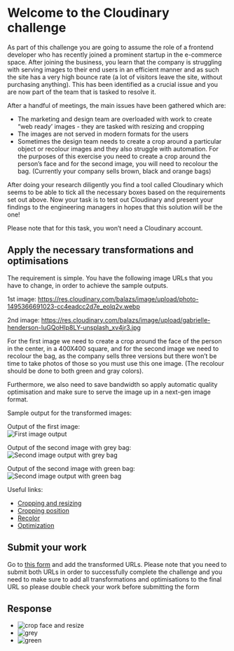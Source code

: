 # Welcome to the Cloudinary challenge

As part of this challenge you are going to assume the role of a frontend developer who has recently joined a prominent startup in the e-commerce space. After joining the business, you learn that the company is struggling with serving images to their end users in an efficient manner and as such the site has a very high bounce rate (a lot of visitors leave the site, without purchasing anything). This has been identified as a crucial issue and you are now part of the team that is tasked to resolve it.

After a handful of meetings, the main issues have been gathered which are:
- The marketing and design team are overloaded with work to create “web ready’ images - they are tasked with resizing and cropping
- The images are not served in modern formats for the users
- Sometimes the design team needs to create a crop around a particular object or recolour images and they also struggle with automation. For the purposes of this exercise you need to create a crop around the person’s face and for the second image, you will need to recolour the bag. (Currently your company sells brown, black and orange bags)

After doing your research diligently you find a tool called Cloudinary which seems to be able to tick all the necessary boxes based on the requirements set out above.
Now your task is to test out Cloudinary and present your findings to the engineering managers in hopes that this solution will be the one! 

Please note that for this task, you won’t need a Cloudinary account.

## Apply the necessary transformations and optimisations

The requirement is simple. You have the following image URLs that you have to change, in order to achieve the sample outputs.

1st image:
https://res.cloudinary.com/balazs/image/upload/photo-1495366691023-cc4eadcc2d7e_eolq2v.webp

2nd image: 
https://res.cloudinary.com/balazs/image/upload/gabrielle-henderson-IuGQoHIp8LY-unsplash_xv4jr3.jpg

For the first image we need to create a crop around the face of the person in the center, in a 400X400 square, and for the second image we need to recolour the bag, as the company sells three versions but there won’t be time to take photos of those so you must use this one image. (The recolour should be done to both green and gray colors).

Furthermore, we also need to save bandwidth so apply automatic quality optimisation and make sure to serve the image up in a next-gen image format.

Sample output for the transformed images:

Output of the first image:\
![First image output](https://res.cloudinary.com/balazs/image/upload/v1713441346/Cloudinary%20Challenge/photo-1495366691023-cc4eadcc2d7e_eolq2v_rzaekf.webp)

Output of the second image with grey bag:\
![Second image output with grey bag](https://res.cloudinary.com/balazs/image/upload/c_fit,w_400,h_400/v1713441347/Cloudinary%20Challenge/gabrielle-henderson-IuGQoHIp8LY-unsplash_xv4jr3_iyq7a6.jpg)

Output of the second image with green bag:\
![Second image output with green bag](https://res.cloudinary.com/balazs/image/upload/c_fit,w_400,h_400/v1713441346/Cloudinary%20Challenge/gabrielle-henderson-IuGQoHIp8LY-unsplash_xv4jr3-2_dppbes.jpg)


Useful links:
- [Cropping and resizing](https://cloudinary.com/documentation/resizing_and_cropping)
- [Cropping position](https://cloudinary.com/documentation/resizing_and_cropping#example_3_crop_an_image_to_keep_only_the_face)
- [Recolor](https://cloudinary.com/documentation/effects_and_artistic_enhancements#generative_recolor)
- [Optimization](https://cloudinary.com/documentation/image_optimization)

## Submit your work

Go to [this form](https://forms.gle/XAJEgTvKL4tjKh9w8) and add the transformed URLs. Please note that you need to submit both URLs in order to successfully complete the challenge and you need to make sure to add all transformations and optimisations to the final URL so please double check your work before submitting the form

## Response
 
- ![crop face and resize](https://res.cloudinary.com/balazs/image/upload/c_crop,g_face,h_400,w_400/photo-1495366691023-cc4eadcc2d7e_eolq2v.webp)
- ![grey](https://res.cloudinary.com/balazs/image/upload/e_gen_recolor:prompt_the%20bag;to-color_grey/q_auto/f_auto/gabrielle-henderson-IuGQoHIp8LY-unsplash_xv4jr3.jpg)
- ![green](https://res.cloudinary.com/balazs/image/upload/e_gen_recolor:prompt_the%20bag;to-color_green/q_auto/f_auto/gabrielle-henderson-IuGQoHIp8LY-unsplash_xv4jr3.jpg)
